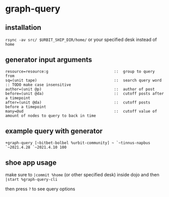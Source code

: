 # graph-query

## installation

`rsync -av src/ $URBIT_SHIP_DIR/home/`
or your specified desk instead of `home`

## generator input arguments

```
resource=resource:g                             ::  group to query from
sq=(unit tape)                                  ::  search query word  :: TODO make case insensitive
author=(unit @p)                                ::  author of post
before=(unit @da)                               ::  cutoff posts after a timepoint
after=(unit @da)                                ::  cutoff posts before a timepoint
many=@ud                                        ::  cutoff value of amount of nodes to query to back in time
```

## example query with generator

``+graph-query [~bitbet-bolbel %urbit-community] ~ `~tinnus-napbus `~2021.4.28 `~2021.4.10 100``

## shoe app usage

make sure to `|commit %home` (or other specified desk) inside dojo and then `|start %graph-query-cli`

then press `?` to see query options
